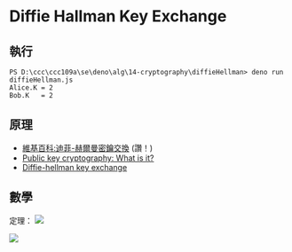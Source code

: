 # Diffie Hallman Key Exchange

## 執行

```
PS D:\ccc\ccc109a\se\deno\alg\14-cryptography\diffieHellman> deno run diffieHellman.js
Alice.K = 2
Bob.K   = 2
```

## 原理

* [維基百科:迪菲-赫爾曼密鑰交換](https://zh.wikipedia.org/wiki/%E8%BF%AA%E8%8F%B2-%E8%B5%AB%E7%88%BE%E6%9B%BC%E5%AF%86%E9%91%B0%E4%BA%A4%E6%8F%9B) (讚！)
* [Public key cryptography: What is it?](https://www.khanacademy.org/computing/computer-science/cryptography/modern-crypt/v/diffie-hellman-key-exchange-part-1)
* [Diffie-hellman key exchange](https://www.khanacademy.org/computing/computer-science/cryptography/modern-crypt/v/diffie-hellman-key-exchange-part-2)


## 數學

定理： <img src="https://latex.codecogs.com/gif.latex?(g%5Ea)%5Eb%20%3D%20g%5E%7Bab%7D%20%3D%20(g%5Eb)%5Ea%20(mod%5C%3Bp)"/>


<img src="http://plantuml.rado0x54.com/png?uml=%40startuml%0D%0AAlice%20-%3E%20Alice%3A%20choose%20g%2C%20p%2C%20a%0D%0AAlice%20-%3E%20Alice%3A%20A%3Dg%5Ea%25p%0D%0AAlice%20-%3E%20Bob%3A%20g%2C%20p%2C%20A%0D%0ABob%20-%3E%20Bob%3A%20choose%20b%0D%0ABob%20-%3E%20Bob%3A%20B%20%3D%20g%5Eb%20%25p%0D%0ABob%20-%3E%20Bob%3A%20K%20%3D%20A%5Eb%20%25p%20%3D%20g%5Eab%20%25p%0D%0ABob%20-%3E%20Alice%3A%20B%0D%0AAlice%20-%3E%20Alice%3A%20K%3DB%5Ea%20%25%20p%20%3D%20g%5Eab%20%25%20p%0D%0A%40enduml"/>

<!--
(g^a %p)^b %p = g^:ab %p = (g^b %p)^a %p

```
Alice                       Bob
a, g, p                     b
A = g^a % p    =(g,p,A)=>   B = g^b % p
K = B^a % p     <=(B)=      K = A^b % p
  = g^ab %p                   = g^ab %p
```
-->

